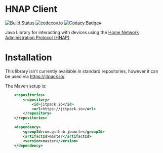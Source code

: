# HNAP Client

[![Build Status](https://travis-ci.org/jbuncle/hnap-client.svg?branch=master)](https://travis-ci.org/jbuncle/hnap-client)
[![codecov.io](https://codecov.io/github/jbuncle/hnap-client/coverage.svg?branch=master)](https://codecov.io/github/jbuncle/hnap-client?branch=master)
[![Codacy Badge](https://api.codacy.com/project/badge/Grade/62ce9ec96f0f4e3085661d69a5ca86e3)](https://www.codacy.com/app/jbuncle/hnap-client?utm_source=github.com&amp;utm_medium=referral&amp;utm_content=jbuncle/hnap-client&amp;utm_campaign=Badge_Grade)#

Java Library for interacting with devices using the [Home Network Administration Protocol (HNAP)](https://en.wikipedia.org/wiki/Home_Network_Administration_Protocol).

# Installation

This library isn't currently available in standard repositories, however it can
be used via https://jitpack.io/. 

The Maven setup is:

```xml
	<repositories>
		<repository>
		    <id>jitpack.io</id>
		    <url>https://jitpack.io</url>
		</repository>
	</repositories>
        ...
	<dependency>
	    <groupId>com.github.jbuncle</groupId>
	    <artifactId>master</artifactId>
	    <version>master</version>
	</dependency>
```